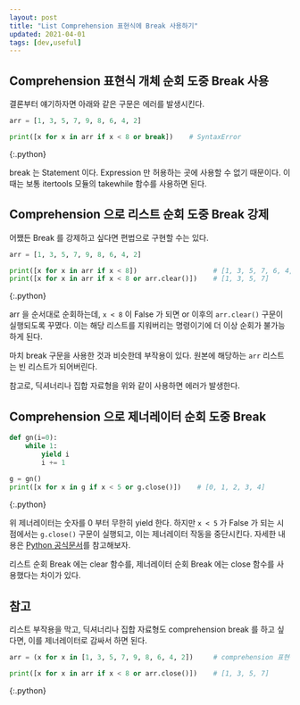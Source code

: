 ```yaml
---
layout: post
title: "List Comprehension 표현식에 Break 사용하기"
updated: 2021-04-01
tags: [dev,useful]
---
```


## Comprehension 표현식 개체 순회 도중 Break 사용

결론부터 얘기하자면 아래와 같은 구문은 에러를 발생시킨다.

```py
arr = [1, 3, 5, 7, 9, 8, 6, 4, 2]

print([x for x in arr if x < 8 or break])    # SyntaxError
```
{:.python}

break 는 Statement 이다. Expression 만 허용하는 곳에 사용할 수 없기 때문이다. 이 때는 보통 itertools 모듈의 takewhile 함수를 사용하면 된다.

## Comprehension 으로 리스트 순회 도중 Break 강제

어쨌든 Break 를 강제하고 싶다면 편법으로 구현할 수는 있다.

```py
arr = [1, 3, 5, 7, 9, 8, 6, 4, 2]

print([x for x in arr if x < 8])                   # [1, 3, 5, 7, 6, 4, 2]
print([x for x in arr if x < 8 or arr.clear()])    # [1, 3, 5, 7]
```
{:.python}

arr 을 순서대로 순회하는데, `x < 8` 이 False 가 되면 or 이후의 `arr.clear()` 구문이 실행되도록 꾸몄다. 이는 해당 리스트를 지워버리는 명령이기에 더 이상 순회가 불가능하게 된다.

마치 break 구문을 사용한 것과 비슷한데 부작용이 있다. 원본에 해당하는 `arr` 리스트는 빈 리스트가 되어버린다.

참고로, 딕셔너리나 집합 자료형을 위와 같이 사용하면 에러가 발생한다.

## Comprehension 으로 제너레이터 순회 도중 Break

```py
def gn(i=0):
    while 1:
        yield i
        i += 1
        
g = gn()        
print([x for x in g if x < 5 or g.close()])    # [0, 1, 2, 3, 4]
```
{:.python}

위 제너레이터는 숫자를 0 부터 무한히 yield 한다. 하지만 `x < 5` 가 False 가 되는 시점에서는 `g.close()` 구문이 실행되고, 이는 제너레이터 작동을 중단시킨다. 자세한 내용은 [Python 공식문서](https://docs.python.org/ko/3/reference/expressions.html#generator.close)를 참고해보자.

리스트 순회 Break 에는 clear 함수를, 제너레이터 순회 Break 에는 close 함수를 사용했다는 차이가 있다.

## 참고

리스트 부작용을 막고, 딕셔너리나 집합 자료형도 comprehension break 를 하고 싶다면, 이를 제너레이터로 감싸서 하면 된다.

```py
arr = (x for x in [1, 3, 5, 7, 9, 8, 6, 4, 2])     # comprehension 표현식 자체는 제너레이터

print([x for x in arr if x < 8 or arr.close()])    # [1, 3, 5, 7]
```
{:.python}